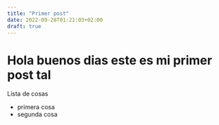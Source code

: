 ```yaml
---
title: "Primer post"
date: 2022-09-28T01:21:03+02:00
draft: true
---
```

# Hola buenos dias este es mi primer post tal

Lista de cosas
* primera cosa
* segunda cosa
